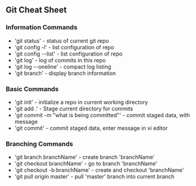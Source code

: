 ## Git Cheat Sheet

### Information Commands
* 'git status' - status of current git repo
* 'git config -l' - list configuration of repo
* 'git config --list' - list configuration of repo
* 'git log' - log of commits in this repo
* 'git log --oneline' - compact log listing
* 'git branch' - display branch information

### Basic Commands
* 'git init' - initialize a repo in current working directory
* 'git add .' - Stage current directory for commits
* 'git commit -m "what is being committed"' - commit staged data, with message
* 'git commit' - commit staged data, enter message in vi editor

### Branching Commands
* 'git branch branchName' - create branch 'branchName'
* 'git checkout branchName' - go to branch 'branchName'
* 'git checkout -b branchName' - create and checkout 'branchName'
* 'git pull origin master' - pull 'master' branch into current branch
